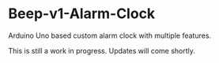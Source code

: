 # Beep-v1-Alarm-Clock
Arduino Uno based custom alarm clock with multiple features.

This is still a work in progress. Updates will come shortly.
